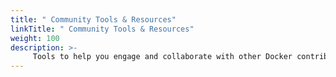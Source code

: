 ```yaml
---
title: " Community Tools & Resources"
linkTitle: " Community Tools & Resources"
weight: 100
description: >-
     Tools to help you engage and collaborate with other Docker contributors
---
```


